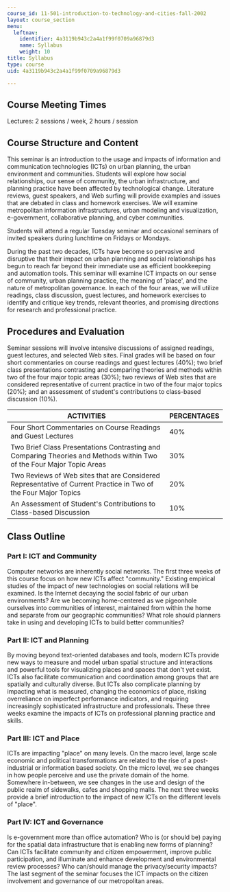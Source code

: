 ```yaml
---
course_id: 11-501-introduction-to-technology-and-cities-fall-2002
layout: course_section
menu:
  leftnav:
    identifier: 4a3119b943c2a4a1f99f0709a96879d3
    name: Syllabus
    weight: 10
title: Syllabus
type: course
uid: 4a3119b943c2a4a1f99f0709a96879d3

---
```


Course Meeting Times
--------------------

Lectures: 2 sessions / week, 2 hours / session

Course Structure and Content
----------------------------

This seminar is an introduction to the usage and impacts of information and communication technologies (ICTs) on urban planning, the urban environment and communities. Students will explore how social relationships, our sense of community, the urban infrastructure, and planning practice have been affected by technological change. Literature reviews, guest speakers, and Web surfing will provide examples and issues that are debated in class and homework exercises. We will examine metropolitan information infrastructures, urban modeling and visualization, e-government, collaborative planning, and cyber communities.

Students will attend a regular Tuesday seminar and occasional seminars of invited speakers during lunchtime on Fridays or Mondays.

During the past two decades, ICTs have become so pervasive and disruptive that their impact on urban planning and social relationships has begun to reach far beyond their immediate use as efficient bookkeeping and automation tools. This seminar will examine ICT impacts on our sense of community, urban planning practice, the meaning of 'place', and the nature of metropolitan governance. In each of the four areas, we will utilize readings, class discussion, guest lectures, and homework exercises to identify and critique key trends, relevant theories, and promising directions for research and professional practice.

Procedures and Evaluation
-------------------------

Seminar sessions will involve intensive discussions of assigned readings, guest lectures, and selected Web sites. Final grades will be based on four short commentaries on course readings and guest lectures (40%); two brief class presentations contrasting and comparing theories and methods within two of the four major topic areas (30%); two reviews of Web sites that are considered representative of current practice in two of the four major topics (20%); and an assessment of student's contributions to class-based discussion (10%).

| ACTIVITIES | PERCENTAGES |
| --- | --- |
| Four Short Commentaries on Course Readings and Guest Lectures | 40% |
| Two Brief Class Presentations Contrasting and Comparing Theories and Methods within Two of the Four Major Topic Areas | 30% |
| Two Reviews of Web sites that are Considered Representative of Current Practice in Two of the Four Major Topics | 20% |
| An Assessment of Student's Contributions to Class-based Discussion | 10% 

Class Outline
-------------

### Part I: ICT and Community

Computer networks are inherently social networks. The first three weeks of this course focus on how new ICTs affect "community." Existing empirical studies of the impact of new technologies on social relations will be examined. Is the Internet decaying the social fabric of our urban environments? Are we becoming home-centered as we pigeonhole ourselves into communities of interest, maintained from within the home and separate from our geographic communities? What role should planners take in using and developing ICTs to build better communities?

### Part II: ICT and Planning

By moving beyond text-oriented databases and tools, modern ICTs provide new ways to measure and model urban spatial structure and interactions and powerful tools for visualizing places and spaces that don't yet exist. ICTs also facilitate communication and coordination among groups that are spatially and culturally diverse. But ICTs also complicate planning by impacting what is measured, changing the economics of place, risking overreliance on imperfect performance indicators, and requiring increasingly sophisticated infrastructure and professionals. These three weeks examine the impacts of ICTs on professional planning practice and skills.

### Part III: ICT and Place

ICTs are impacting "place" on many levels. On the macro level, large scale economic and political transformations are related to the rise of a post-industrial or information based society. On the micro level, we see changes in how people perceive and use the private domain of the home. Somewhere in-between, we see changes in the use and design of the public realm of sidewalks, cafes and shopping malls. The next three weeks provide a brief introduction to the impact of new ICTs on the different levels of "place".

### Part IV: ICT and Governance

Is e-government more than office automation? Who is (or should be) paying for the spatial data infrastructure that is enabling new forms of planning? Can ICTs facilitate community and citizen empowerment, improve public participation, and illuminate and enhance development and environmental review processes? Who can/should manage the privacy/security impacts? The last segment of the seminar focuses the ICT impacts on the citizen involvement and governance of our metropolitan areas.